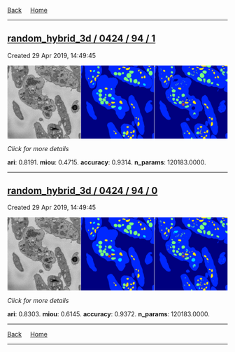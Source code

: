 
[Back](..)&nbsp;&nbsp;&nbsp;&nbsp;&nbsp;[Home](https://leapmanlab.github.io/snapshots)

---

<div class="summary"><a href="1"><h2>random_hybrid_3d / 0424 / 94 / 1</h2></a><p>Created 29 Apr 2019, 14:49:45
</p><a href="1"><img src="1/media/summary.png" align="center"></a><p>
<i>Click for more details</i>
</p></div>

**ari**: 0.8191. **miou**: 0.4715. **accuracy**: 0.9314. **n_params**: 120183.0000. 

---

<div class="summary"><a href="0"><h2>random_hybrid_3d / 0424 / 94 / 0</h2></a><p>Created 29 Apr 2019, 14:49:45
</p><a href="0"><img src="0/media/summary.png" align="center"></a><p>
<i>Click for more details</i>
</p></div>

**ari**: 0.8303. **miou**: 0.6145. **accuracy**: 0.9372. **n_params**: 120183.0000. 

---

[Back](..)&nbsp;&nbsp;&nbsp;&nbsp;&nbsp;[Home](https://leapmanlab.github.io/snapshots)

---